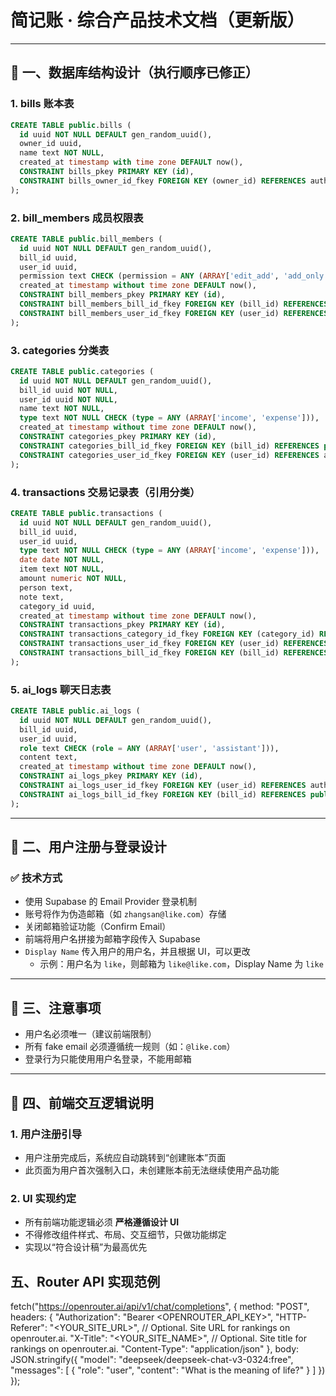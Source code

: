 # 简记账 · 综合产品技术文档（更新版）

---

## 📁 一、数据库结构设计（执行顺序已修正）

### 1. bills 账本表

```sql
CREATE TABLE public.bills (
  id uuid NOT NULL DEFAULT gen_random_uuid(),
  owner_id uuid,
  name text NOT NULL,
  created_at timestamp with time zone DEFAULT now(),
  CONSTRAINT bills_pkey PRIMARY KEY (id),
  CONSTRAINT bills_owner_id_fkey FOREIGN KEY (owner_id) REFERENCES auth.users(id)
);
```

### 2. bill_members 成员权限表

```sql
CREATE TABLE public.bill_members (
  id uuid NOT NULL DEFAULT gen_random_uuid(),
  bill_id uuid,
  user_id uuid,
  permission text CHECK (permission = ANY (ARRAY['edit_add', 'add_only', 'view_only'])),
  created_at timestamp without time zone DEFAULT now(),
  CONSTRAINT bill_members_pkey PRIMARY KEY (id),
  CONSTRAINT bill_members_bill_id_fkey FOREIGN KEY (bill_id) REFERENCES public.bills(id),
  CONSTRAINT bill_members_user_id_fkey FOREIGN KEY (user_id) REFERENCES auth.users(id)
);
```

### 3. categories 分类表

```sql
CREATE TABLE public.categories (
  id uuid NOT NULL DEFAULT gen_random_uuid(),
  bill_id uuid NOT NULL,
  user_id uuid NOT NULL,
  name text NOT NULL,
  type text NOT NULL CHECK (type = ANY (ARRAY['income', 'expense'])),
  created_at timestamp without time zone DEFAULT now(),
  CONSTRAINT categories_pkey PRIMARY KEY (id),
  CONSTRAINT categories_bill_id_fkey FOREIGN KEY (bill_id) REFERENCES public.bills(id),
  CONSTRAINT categories_user_id_fkey FOREIGN KEY (user_id) REFERENCES auth.users(id)
);
```

### 4. transactions 交易记录表（引用分类）

```sql
CREATE TABLE public.transactions (
  id uuid NOT NULL DEFAULT gen_random_uuid(),
  bill_id uuid,
  user_id uuid,
  type text NOT NULL CHECK (type = ANY (ARRAY['income', 'expense'])),
  date date NOT NULL,
  item text NOT NULL,
  amount numeric NOT NULL,
  person text,
  note text,
  category_id uuid,
  created_at timestamp without time zone DEFAULT now(),
  CONSTRAINT transactions_pkey PRIMARY KEY (id),
  CONSTRAINT transactions_category_id_fkey FOREIGN KEY (category_id) REFERENCES public.categories(id),
  CONSTRAINT transactions_user_id_fkey FOREIGN KEY (user_id) REFERENCES auth.users(id),
  CONSTRAINT transactions_bill_id_fkey FOREIGN KEY (bill_id) REFERENCES public.bills(id)
);
```

### 5. ai_logs 聊天日志表

```sql
CREATE TABLE public.ai_logs (
  id uuid NOT NULL DEFAULT gen_random_uuid(),
  bill_id uuid,
  user_id uuid,
  role text CHECK (role = ANY (ARRAY['user', 'assistant'])),
  content text,
  created_at timestamp without time zone DEFAULT now(),
  CONSTRAINT ai_logs_pkey PRIMARY KEY (id),
  CONSTRAINT ai_logs_user_id_fkey FOREIGN KEY (user_id) REFERENCES auth.users(id),
  CONSTRAINT ai_logs_bill_id_fkey FOREIGN KEY (bill_id) REFERENCES public.bills(id)
);
```

---

## 🔐 二、用户注册与登录设计

### ✅ 技术方式

- 使用 Supabase 的 Email Provider 登录机制
- 账号将作为伪造邮箱（如 `zhangsan@like.com`）存储
- 关闭邮箱验证功能（Confirm Email）
- 前端将用户名拼接为邮箱字段传入 Supabase
- `Display Name` 传入用户的用户名，并且根据 UI，可以更改
  - 示例：用户名为 `like`，则邮箱为 `like@like.com`，Display Name 为 `like`

---

## 📌 三、注意事项

- 用户名必须唯一（建议前端限制）
- 所有 fake email 必须遵循统一规则（如：`@like.com`）
- 登录行为只能使用用户名登录，不能用邮箱

---

## 🧭 四、前端交互逻辑说明

### 1. 用户注册引导

- 用户注册完成后，系统应自动跳转到“创建账本”页面
- 此页面为用户首次强制入口，未创建账本前无法继续使用产品功能

### 2. UI 实现约定

- 所有前端功能逻辑必须 **严格遵循设计 UI**
- 不得修改组件样式、布局、交互细节，只做功能绑定
- 实现以“符合设计稿”为最高优先

## 五、Router API 实现范例

fetch("https://openrouter.ai/api/v1/chat/completions", {
  method: "POST",
  headers: {
    "Authorization": "Bearer <OPENROUTER_API_KEY>",
    "HTTP-Referer": "<YOUR_SITE_URL>", // Optional. Site URL for rankings on openrouter.ai.
    "X-Title": "<YOUR_SITE_NAME>", // Optional. Site title for rankings on openrouter.ai.
    "Content-Type": "application/json"
  },
  body: JSON.stringify({
    "model": "deepseek/deepseek-chat-v3-0324:free",
    "messages": [
      {
        "role": "user",
        "content": "What is the meaning of life?"
      }
    ]
  })
});
